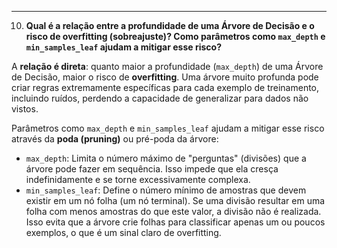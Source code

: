 -----

10. **Qual é a relação entre a profundidade de uma Árvore de Decisão e o risco de overfitting (sobreajuste)? Como parâmetros como `max_depth` e `min_samples_leaf` ajudam a mitigar esse risco?**

A **relação é direta**: quanto maior a profundidade (`max_depth`) de uma Árvore de Decisão, maior o risco de **overfitting**. Uma árvore muito profunda pode criar regras extremamente específicas para cada exemplo de treinamento, incluindo ruídos, perdendo a capacidade de generalizar para dados não vistos.

Parâmetros como `max_depth` e `min_samples_leaf` ajudam a mitigar esse risco através da **poda (pruning)** ou pré-poda da árvore:

  * `max_depth`: Limita o número máximo de "perguntas" (divisões) que a árvore pode fazer em sequência. Isso impede que ela cresça indefinidamente e se torne excessivamente complexa.
  * `min_samples_leaf`: Define o número mínimo de amostras que devem existir em um nó folha (um nó terminal). Se uma divisão resultar em uma folha com menos amostras do que este valor, a divisão não é realizada. Isso evita que a árvore crie folhas para classificar apenas um ou poucos exemplos, o que é um sinal claro de overfitting.

